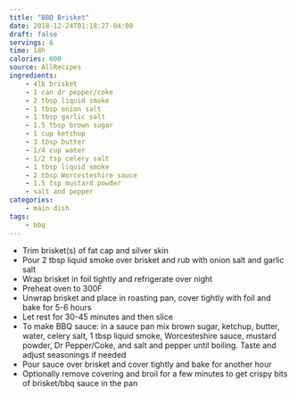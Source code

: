 ```yaml
---
title: "BBQ Brisket"
date: 2018-12-24T01:18:27-04:00
draft: false
servings: 6
time: 18h
calories: 600
source: AllRecipes
ingredients:
    - 4lb brisket
    - 1 can dr pepper/coke
    - 2 tbsp liquid smoke
    - 1 tbsp onion salt
    - 1 tbsp garlic salt
    - 1.5 tbsp brown sugar
    - 1 cup ketchup
    - 3 tbsp butter
    - 1/4 cup water
    - 1/2 tsp celery salt
    - 1 tbsp liquid smoke
    - 2 tbsp Worcesteshire sauce
    - 1.5 tsp mustard powder
    - salt and pepper
categories:
    - main dish
tags:
    - bbq
---
```


* Trim brisket(s) of fat cap and silver skin
* Pour 2 tbsp liquid smoke over brisket and rub with onion salt and garlic salt
* Wrap brisket in foil tightly and refrigerate over night
* Preheat oven to 300F
* Unwrap brisket and place in roasting pan, cover tightly with foil and bake for 5-6 hours
* Let rest for 30-45 minutes and then slice
* To make BBQ sauce: in a sauce pan mix brown sugar, ketchup, butter, water, celery salt, 1 tbsp liquid smoke, Worcesteshire sauce, mustard powder, Dr Pepper/Coke, and salt and pepper until boiling. Taste and adjust seasonings if needed
* Pour sauce over brisket and cover tightly and bake for another hour
* Optionally remove covering and broil for a few minutes to get crispy bits of brisket/bbq sauce in the pan
